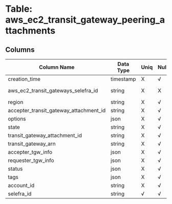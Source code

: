 # Table: aws_ec2_transit_gateway_peering_attachments

## Columns 

|  Column Name   |  Data Type  | Uniq | Nullable | Description | 
|  ----  | ----  | ----  | ----  | ---- | 
| creation_time | timestamp | X | √ |  | 
| aws_ec2_transit_gateways_selefra_id | string | X | X | fk to aws_ec2_transit_gateways.selefra_id | 
| region | string | X | √ |  | 
| accepter_transit_gateway_attachment_id | string | X | √ |  | 
| options | json | X | √ |  | 
| state | string | X | √ |  | 
| transit_gateway_attachment_id | string | X | √ |  | 
| transit_gateway_arn | string | X | √ |  | 
| accepter_tgw_info | json | X | √ |  | 
| requester_tgw_info | json | X | √ |  | 
| status | json | X | √ |  | 
| tags | json | X | √ |  | 
| account_id | string | X | √ |  | 
| selefra_id | string | √ | √ | random id | 


